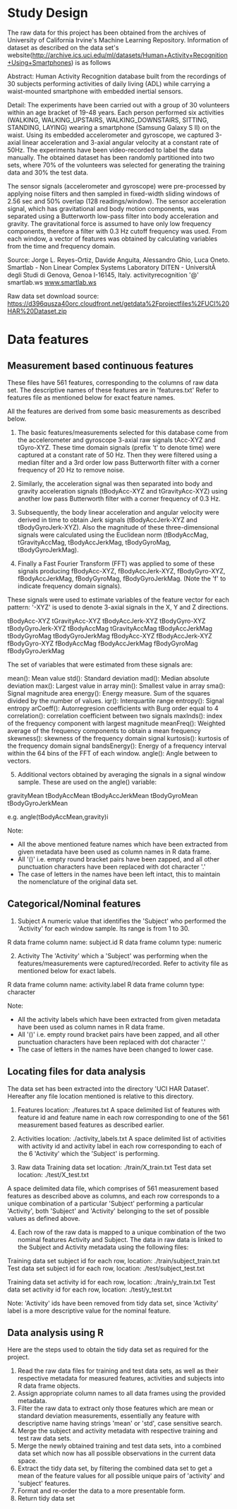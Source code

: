 Study Design
==============
The raw data for this project has been obtained from the archives of University of California Irvine's Machine Learning Repository.
Information of dataset as described on the data set's website(http://archive.ics.uci.edu/ml/datasets/Human+Activity+Recognition+Using+Smartphones) is as follows

Abstract:
Human Activity Recognition database built from the recordings of 30 subjects performing activities of daily living (ADL) while carrying a waist-mounted smartphone with embedded inertial sensors.

Detail:
The experiments have been carried out with a group of 30 volunteers within an age bracket of 19-48 years. Each person performed six activities (WALKING, WALKING_UPSTAIRS, WALKING_DOWNSTAIRS, SITTING, STANDING, LAYING) wearing a smartphone (Samsung Galaxy S II) on the waist. Using its embedded accelerometer and gyroscope, we captured 3-axial linear acceleration and 3-axial angular velocity at a constant rate of 50Hz. The experiments have been video-recorded to label the data manually. The obtained dataset has been randomly partitioned into two sets, where 70% of the volunteers was selected for generating the training data and 30% the test data. 

The sensor signals (accelerometer and gyroscope) were pre-processed by applying noise filters and then sampled in fixed-width sliding windows of 2.56 sec and 50% overlap (128 readings/window). The sensor acceleration signal, which has gravitational and body motion components, was separated using a Butterworth low-pass filter into body acceleration and gravity. The gravitational force is assumed to have only low frequency components, therefore a filter with 0.3 Hz cutoff frequency was used. From each window, a vector of features was obtained by calculating variables from the time and frequency domain.

Source:
Jorge L. Reyes-Ortiz, Davide Anguita, Alessandro Ghio, Luca Oneto. 
Smartlab - Non Linear Complex Systems Laboratory 
DITEN - UniversitÃ  degli Studi di Genova, Genoa I-16145, Italy. 
activityrecognition '@' smartlab.ws 
www.smartlab.ws

Raw data set download source:
https://d396qusza40orc.cloudfront.net/getdata%2Fprojectfiles%2FUCI%20HAR%20Dataset.zip


Data features
=============

Measurement based continuous features
--------------------------
These files have 561 features, corresponding to the columns of raw data set. The descriptive names of these features are in 'features.txt'
Refer to features file as mentioned below for exact feature names.

All the features are derived from some basic measurements as described below.

1. The basic features/measurements selected for this database come from the accelerometer and gyroscope 3-axial raw signals tAcc-XYZ and tGyro-XYZ.
These time domain signals (prefix 't' to denote time) were captured at a constant rate of 50 Hz. Then they were filtered using a median filter and a 3rd order low pass Butterworth filter with a corner frequency of 20 Hz to remove noise.

2. Similarly, the acceleration signal was then separated into body and gravity acceleration signals (tBodyAcc-XYZ and tGravityAcc-XYZ) using another low pass Butterworth filter with a corner frequency of 0.3 Hz.

3. Subsequently, the body linear acceleration and angular velocity were derived in time to obtain Jerk signals (tBodyAccJerk-XYZ and tBodyGyroJerk-XYZ). Also the magnitude of these three-dimensional signals were calculated using the Euclidean norm (tBodyAccMag, tGravityAccMag, tBodyAccJerkMag, tBodyGyroMag, tBodyGyroJerkMag).

4. Finally a Fast Fourier Transform (FFT) was applied to some of these signals producing fBodyAcc-XYZ, fBodyAccJerk-XYZ, fBodyGyro-XYZ, fBodyAccJerkMag, fBodyGyroMag, fBodyGyroJerkMag. (Note the 'f' to indicate frequency domain signals).

These signals were used to estimate variables of the feature vector for each pattern:
'-XYZ' is used to denote 3-axial signals in the X, Y and Z directions.

tBodyAcc-XYZ
tGravityAcc-XYZ
tBodyAccJerk-XYZ
tBodyGyro-XYZ
tBodyGyroJerk-XYZ
tBodyAccMag
tGravityAccMag
tBodyAccJerkMag
tBodyGyroMag
tBodyGyroJerkMag
fBodyAcc-XYZ
fBodyAccJerk-XYZ
fBodyGyro-XYZ
fBodyAccMag
fBodyAccJerkMag
fBodyGyroMag
fBodyGyroJerkMag

The set of variables that were estimated from these signals are:

mean(): Mean value
std(): Standard deviation
mad(): Median absolute deviation
max(): Largest value in array
min(): Smallest value in array
sma(): Signal magnitude area
energy(): Energy measure. Sum of the squares divided by the number of values.
iqr(): Interquartile range
entropy(): Signal entropy
arCoeff(): Autorregresion coefficients with Burg order equal to 4
correlation(): correlation coefficient between two signals
maxInds(): index of the frequency component with largest magnitude
meanFreq(): Weighted average of the frequency components to obtain a mean frequency
skewness(): skewness of the frequency domain signal
kurtosis(): kurtosis of the frequency domain signal
bandsEnergy(): Energy of a frequency interval within the 64 bins of the FFT of each window.
angle(): Angle between to vectors.

5. Additional vectors obtained by averaging the signals in a signal window sample. These are used on the angle() variable:

gravityMean
tBodyAccMean
tBodyAccJerkMean
tBodyGyroMean
tBodyGyroJerkMean

e.g. angle(tBodyAccMean,gravity)i

Note:
- All the above mentioned feature names which have been extracted from given metadata have been used as column names in R data frame.
- All '()' i.e. empty round bracket pairs have been zapped, and all other punctuation characters have been replaced with dot character '.'
- The case of letters in the names have been left intact, this to maintain the nomenclature of the original data set.


Categorical/Nominal features
----------------------------

1. Subject
A numeric value that identifies the 'Subject' who performed the 'Activity' for each window sample.
Its range is from 1 to 30.

R data frame column name: subject.id
R data frame column type: numeric

2. Activity
The 'Activity' which a 'Subject' was performing when the features/measurements were captured/recorded.
Refer to activity file as mentioned below for exact labels.

R data frame column name: activity.label
R data frame column type: character

Note:
- All the activity labels which have been extracted from given metadata have been used as column names in R data frame.
- All '()' i.e. empty round bracket pairs have been zapped, and all other punctuation characters have been replaced with dot character '.'
- The case of letters in the names have been changed to lower case.


Locating files for data analysis
--------------------------------
The data set has been extracted into the directory 'UCI HAR Dataset'.
Hereafter any file location mentioned is relative to this directory.

1. Features
location: ./features.txt
A space delimited list of features with feature id and feature name in each row corresponding to one of the 561 measurement based features as described earlier.

2. Activities
location: ./activity_labels.txt
A space delimited list of activities with activity id and activity label in each row corresponding to each of the 6 'Activity' which the 'Subject' is performing.

3. Raw data
Training data set location: ./train/X_train.txt
Test data set location: ./test/X_test.txt

A space delimited data file, which comprises of 561 measurement based features as described above as columns, and each row corresponds to a unique combination of a particular 'Subject' performing a particular 'Activity', both 'Subject' and 'Activity' belonging to the set of possible values as defined above.

4. Each row of the raw data is mapped to a unique combination of the two nominal features Activity and Subject.
The data in raw data is linked to the Subject and Activity metadata using the following files:

Training data set subject id for each row, location: ./train/subject_train.txt
Test data set subject id for each row, location: ./test/subject_test.txt

Training data set activity id for each row, location: ./train/y_train.txt
Test data set activity id for each row, location: ./test/y_test.txt

Note: 'Activity' ids have been removed from tidy data set, since 'Activity' label is a more descriptive value for the nominal feature.

Data analysis using R
---------------------

Here are the steps used to obtain the tidy data set as required for the project.

1. Read the raw data files for training and test data sets, as well as their respective metadata for measured features, activities and subjects into R data frame objects.
2. Assign appropriate column names to all data frames using the provided metadata.
3. Filter the raw data to extract only those features which are mean or standard deviation measurements, essentially any feature with descriptive name having strings 'mean' or 'std', case sensitive search.
4. Merge the subject and activity metadata with respective training and test raw data sets.
5. Merge the newly obtained training and test data sets, into a combined data set which now has all possible observations in the current data space.
6. Extract the tidy data set, by filtering the combined data set to get a mean of the feature values for all possible unique pairs of 'activity' and 'subject' features.
7. Format and re-order the data to a more presentable form.
8. Return tidy data set


